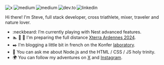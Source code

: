 <p>
  <a href="https://twitter.com/steve_lebleu" target="_blank">
     <img align="left" alt="x" src="https://img.shields.io/badge/X-000000?style=for-the-badge&logo=x&logoColor=white" />
  </a>
  &nbsp;&nbsp;
  <a href="https://medium.com/@steve.lebleu" target="_blank">
     <img align="left" alt="medium" src="https://img.shields.io/badge/Medium-000000?style=for-the-badge&logo=medium&logoColor=white" />
  </a>
  &nbsp;&nbsp;
  <a href="https://slebleu.hashnode.dev/" target="_blank">
     <img align="left" alt="medium" src="https://img.shields.io/badge/Hashnode-2962FF?style=for-the-badge&logo=medium&logoColor=white" />
  </a>
  &nbsp;&nbsp;
  <a href="https://dev.to/steve-lebleu" target="_blank">
     <img align="left" alt="dev.to" src="https://img.shields.io/badge/Dev.to-000000?style=for-the-badge&logo=dev.to&logoColor=white" />
  </a>
  &nbsp;&nbsp;
  <a href="https://www.linkedin.com/in/steve-lebleu-21b1a497/" target="_blank">
     <img align="left" alt="linkedin" src="https://img.shields.io/badge/LinkedIn-0077B5?style=for-the-badge&logo=linkedin&logoColor=white" />
  </a>
  <!--
  &nbsp;&nbsp;
  <a href="https://www.mixcloud.com/Mo_Ogly/" target="_blank">
     <img align="left" alt="strava" src="https://img.shields.io/badge/Mixcloud-4800E6?style=for-the-badge&logo=mixcloud&logoColor=white" />
  </a>
  &nbsp;&nbsp;
  <a href="https://www.strava.com/athletes/91696171" target="_blank">
     <img align="left" alt="strava" src="https://img.shields.io/badge/Strava-ff4a00?style=for-the-badge&logo=strava&logoColor=white" />
  </a>
  -->
<p/>

<p>
 Hi there! I'm Steve, full stack developer, cross triathlete, mixer, traveler and nature lover. 
</p>

- :neckbeard: I’m currently playing with Nest advanced features.
- :swimmer: :bicyclist: :runner: I'm preparing the full distance <a href="https://www.xterraplanet.com/event/xterra-ardennes-trophy" target="_blank">Xterra Ardennes 2024</a>.
- :black_nib: I'm blogging a little bit in french on the Konfer <a href="https://lab.konfer.be" target="_blank">laboratory</a>.
- :speech_balloon: You can ask me about Node.js and the HTML / CSS / JS holy trinity.
- :earth_africa: You can follow my adventures on <a href="https://www.twitter.com/steve-lebleu" target="_blank">X</a> and <a href="https://www.instagram.com/lebleusteve/" target="_blank">Instagram</a>.
